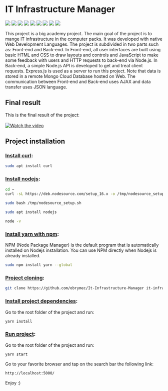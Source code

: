 # IT Infrastructure Manager
![](https://img.shields.io/badge/node.js-%2016.13.1-yellowgreen)
![](https://img.shields.io/badge/nodemon-%5E2.0.20-yellowgreen)
![](https://img.shields.io/badge/express.js-%204.17.1-orange)
![](https://img.shields.io/badge/javascript-%20ES5-orange)
![](https://img.shields.io/badge/json-%201.0-lightgrey)
![](https://img.shields.io/badge/mongodb-%5E4.3.1-blue)
![](https://img.shields.io/badge/jquery-%201.5-blue)
![](https://img.shields.io/badge/css-%203-lightgrey)
![](https://img.shields.io/badge/html-%205-blue)

This project is a big academy project. The main goal of the project is to mange IT infrastructure in the computer packs. It was developed with native Web Development Languages. The project is subdivided in two parts such as: Front-end and Back-end. In Front-end, all user interfaces are built using basic HTML and CSS to draw layouts and controls and JavaScript to make some feedback with users and HTTP requests to back-end via Node.js. In Back-end, a simple Node.js API is developed to get and treat client requests. Express.js is used as a server to run this project. Note that data is stored in a remote Mongo Cloud Database hosted on Web. The communication between Front-end and Back-end uses AJAX and data transfer uses JSON language.

## Final result
This is the final result of the project:<br/><br/>
[![Watch the video](https://img.youtube.com/vi/3gKHXcMMDlA/maxresdefault.jpg)](https://youtu.be/3gKHXcMMDlA)

## Project installation

### <u>Install curl</u>:
```sh
sudo apt install curl
```

### <u>Install nodejs</u>:
```sh
cd ~
curl -sL https://deb.nodesource.com/setup_16.x -o /tmp/nodesource_setup.sh
```
```sh
sudo bash /tmp/nodesource_setup.sh
```
```sh
sudo apt install nodejs
```
```sh
node -v
```

### <u>Install yarn with npm</u>:
NPM (Node Package Manager) is the default program that is automatically installed on Nodejs installation. You can use NPM directly when Nodejs is already installed.
```sh
sudo npm install yarn --global
```

### <u>Project cloning</u>:
```sh
git clone https://github.com/obrymec/It-Infrastructure-Manager it-infrastructure-manager/
```

### <u>Install project dependencies</u>:
Go to the root folder of the project and run:
```sh
yarn install
```

### <u>Run project</u>:
Go to the root folder of the project and run:
```sh
yarn start
```
Go to your favorite browser and tap on the search bar the following link:
```sh
http://localhost:5000/
```

Enjoy :)
